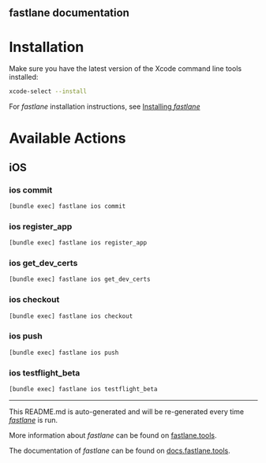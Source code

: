 fastlane documentation
----

# Installation

Make sure you have the latest version of the Xcode command line tools installed:

```sh
xcode-select --install
```

For _fastlane_ installation instructions, see [Installing _fastlane_](https://docs.fastlane.tools/#installing-fastlane)

# Available Actions

## iOS

### ios commit

```sh
[bundle exec] fastlane ios commit
```



### ios register_app

```sh
[bundle exec] fastlane ios register_app
```



### ios get_dev_certs

```sh
[bundle exec] fastlane ios get_dev_certs
```



### ios checkout

```sh
[bundle exec] fastlane ios checkout
```



### ios push

```sh
[bundle exec] fastlane ios push
```



### ios testflight_beta

```sh
[bundle exec] fastlane ios testflight_beta
```



----

This README.md is auto-generated and will be re-generated every time [_fastlane_](https://fastlane.tools) is run.

More information about _fastlane_ can be found on [fastlane.tools](https://fastlane.tools).

The documentation of _fastlane_ can be found on [docs.fastlane.tools](https://docs.fastlane.tools).
